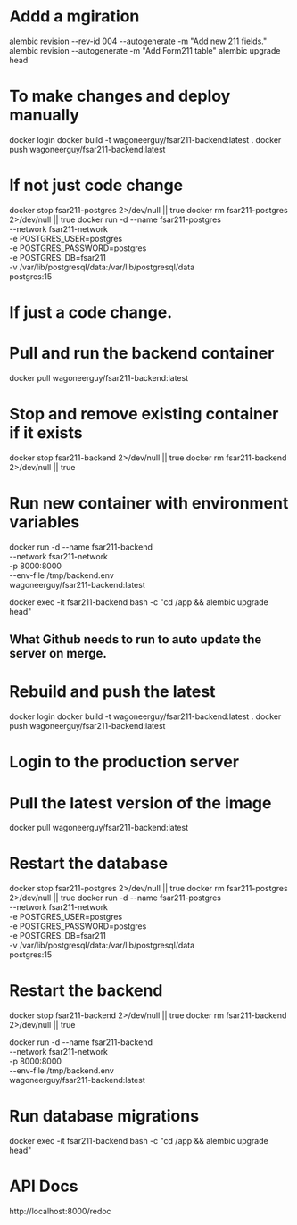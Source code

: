 # Addd a mgiration
alembic revision --rev-id 004 --autogenerate -m "Add new 211 fields."
alembic revision --autogenerate -m "Add Form211 table"
alembic upgrade head

# To make changes and deploy manually
docker login
docker build -t wagoneerguy/fsar211-backend:latest .
docker push wagoneerguy/fsar211-backend:latest

# If not just code change
docker stop fsar211-postgres 2>/dev/null || true
docker rm fsar211-postgres 2>/dev/null || true
docker run -d --name fsar211-postgres \
  --network fsar211-network \
  -e POSTGRES_USER=postgres \
  -e POSTGRES_PASSWORD=postgres \
  -e POSTGRES_DB=fsar211 \
  -v /var/lib/postgresql/data:/var/lib/postgresql/data \
  postgres:15

# If just a code change.
# Pull and run the backend container
docker pull wagoneerguy/fsar211-backend:latest

# Stop and remove existing container if it exists
docker stop fsar211-backend 2>/dev/null || true
docker rm fsar211-backend 2>/dev/null || true

# Run new container with environment variables
docker run -d --name fsar211-backend \
  --network fsar211-network \
  -p 8000:8000 \
  --env-file /tmp/backend.env \
  wagoneerguy/fsar211-backend:latest

docker exec -it fsar211-backend bash -c "cd /app && alembic upgrade head"

## What Github needs to run to auto update the server on merge.
# Rebuild and push the latest
docker login
docker build -t wagoneerguy/fsar211-backend:latest .
docker push wagoneerguy/fsar211-backend:latest

# Login to the production server

# Pull the latest version of the image
docker pull wagoneerguy/fsar211-backend:latest

# Restart the database
docker stop fsar211-postgres 2>/dev/null || true
docker rm fsar211-postgres 2>/dev/null || true
docker run -d --name fsar211-postgres \
  --network fsar211-network \
  -e POSTGRES_USER=postgres \
  -e POSTGRES_PASSWORD=postgres \
  -e POSTGRES_DB=fsar211 \
  -v /var/lib/postgresql/data:/var/lib/postgresql/data \
  postgres:15

# Restart the backend
docker stop fsar211-backend 2>/dev/null || true
docker rm fsar211-backend 2>/dev/null || true

docker run -d --name fsar211-backend \
  --network fsar211-network \
  -p 8000:8000 \
  --env-file /tmp/backend.env \
  wagoneerguy/fsar211-backend:latest

# Run database migrations
docker exec -it fsar211-backend bash -c "cd /app && alembic upgrade head"

# API Docs
http://localhost:8000/redoc